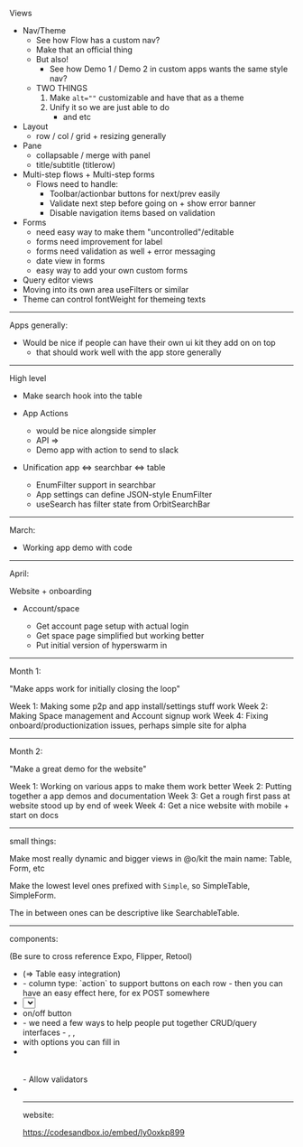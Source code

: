 Views

- Nav/Theme
  - See how Flow has a custom nav?
  - Make that an official thing
  - But also!
    - See how Demo 1 / Demo 2 in custom apps wants the same style nav?
  - TWO THINGS
    1. Make `alt=""` customizable and have that as a theme
    2. Unify it so we are just able to do
       - <Tabs alt="underlined" /> and <SegmentedRow alt="underlined" /> etc
- Layout
  - row / col / grid + resizing generally
- Pane
  - collapsable / merge with panel
  - title/subtitle (titlerow)
- Multi-step flows + Multi-step forms
  - Flows need to handle:
    - Toolbar/actionbar buttons for next/prev easily
    - Validate next step before going on + show error banner
    - Disable navigation items based on validation
- Forms
  - need easy way to make them "uncontrolled"/editable
  - forms need improvement for label
  - forms need validation as well + error messaging
  - date view in forms
  - easy way to add your own custom forms
- Query editor views
- Moving into its own area useFilters or similar
- Theme can control fontWeight for themeing texts

---

Apps generally:

- Would be nice if people can have their own ui kit they add on on top
  - that should work well with the app store generally

---

High level

- Make search hook into the table

- App Actions

  - <ActionBar /> would be nice alongside simpler <FloatingBar bottom />
  - API => <ActionButton />
  - Demo app with action to send to slack

- Unification app <=> searchbar <=> table

  - EnumFilter support in searchbar
  - App settings can define JSON-style EnumFilter
  - useSearch has filter state from OrbitSearchBar

---

March:

- Working app demo with code

---

April:

Website + onboarding

- Account/space

  - Get account page setup with actual login
  - Get space page simplified but working better
  - Put initial version of hyperswarm in

---

Month 1:

"Make apps work for initially closing the loop"

Week 1: Making some p2p and app install/settings stuff work
Week 2: Making Space management and Account signup work
Week 4: Fixing onboard/productionization issues, perhaps simple site for alpha

---

Month 2:

"Make a great demo for the website"

Week 1: Working on various apps to make them work better
Week 2: Putting together a app demos and documentation
Week 3: Get a rough first pass at website stood up by end of week
Week 4: Get a nice website with mobile + start on docs

---

small things:

Make most really dynamic and bigger views in @o/kit the main name: Table, Form, etc

Make the lowest level ones prefixed with `Simple`, so SimpleTable, SimpleForm.

The in between ones can be descriptive like SearchableTable.

---

components:

(Be sure to cross reference Expo, Flipper, Retool)

- <FilePicker /> (=> Table easy integration)
- <Table />
  - column type: `action` to support buttons on each row
    - then you can have an easy effect here, for ex POST somewhere
- <Select /> (can just be native, but with types)
- <Toggle /> on/off button
- <Query />
  - we need a few ways to help people put together CRUD/query interfaces
  - <QuerySQL />, <QueryGraphQL />, <QueryREST />
- <Autocomplete /> with options you can fill in
- <Table />
  - Allow validators
-

---

website:

https://codesandbox.io/embed/ly0oxkp899
